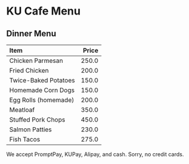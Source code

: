# KU Cafe Menu

## Dinner Menu

| Item                                   | Price |
|:---------------------------------------|------:|
| Chicken Parmesan                       | 250.0 |
| Fried Chicken                      | 200.0 |
| Twice-Baked Potatoes                       | 150.0 |
| Homemade Corn Dogs                       | 150.0 |
| Egg Rolls (homemade)                       | 200.0 |
| Meatloaf                       | 350.0 |
| Stuffed Pork Chops                       | 450.0 |
| Salmon Patties                    | 230.0 |
| Fish Tacos                     | 275.0 |




We accept PromptPay, KUPay, Alipay, and cash. Sorry, no credit cards.
